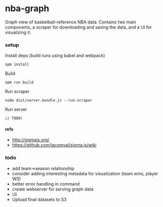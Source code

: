 # nba-graph

Graph view of basketball-reference NBA data. Contains two main components, a scraper for downloading and saving the data, and a UI for visualizing it.

### setup

Install deps (build runs using babel and webpack)

```
npm install
```

Build

```
npm run build
```

Run scraper

```
node dist/server.bundle.js --run-scraper
```

Run server

```
// TODO!
```

#### refs
* http://sigmajs.org/
* https://github.com/jacomyal/sigma.js/wiki

### todo
* add team->season relationship
* consider adding interesting metadata for visualization (team wins, player WS)
* better error handling in command
* create webserver for serving graph data
* UI
* Upload final datasets to S3
